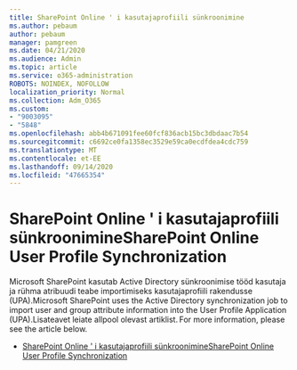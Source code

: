 ```yaml
---
title: SharePoint Online ' i kasutajaprofiili sünkroonimine
ms.author: pebaum
author: pebaum
manager: pamgreen
ms.date: 04/21/2020
ms.audience: Admin
ms.topic: article
ms.service: o365-administration
ROBOTS: NOINDEX, NOFOLLOW
localization_priority: Normal
ms.collection: Adm_O365
ms.custom:
- "9003095"
- "5848"
ms.openlocfilehash: abb4b671091fee60fcf836acb15bc3dbdaac7b54
ms.sourcegitcommit: c6692ce0fa1358ec3529e59ca0ecdfdea4cdc759
ms.translationtype: MT
ms.contentlocale: et-EE
ms.lasthandoff: 09/14/2020
ms.locfileid: "47665354"
---
```

# <a name="sharepoint-online-user-profile-synchronization"></a><span data-ttu-id="f30f3-102">SharePoint Online ' i kasutajaprofiili sünkroonimine</span><span class="sxs-lookup"><span data-stu-id="f30f3-102">SharePoint Online User Profile Synchronization</span></span>

<span data-ttu-id="f30f3-103">Microsoft SharePoint kasutab Active Directory sünkroonimise tööd kasutaja ja rühma atribuudi teabe importimiseks kasutajaprofiili rakendusse (UPA).</span><span class="sxs-lookup"><span data-stu-id="f30f3-103">Microsoft SharePoint uses the Active Directory synchronization job to import user and group attribute information into the User Profile Application (UPA).</span></span><span data-ttu-id="f30f3-104">Lisateavet leiate allpool olevast artiklist.</span><span class="sxs-lookup"><span data-stu-id="f30f3-104"> For more information, please see the article below.</span></span>

- [<span data-ttu-id="f30f3-105">SharePoint Online ' i kasutajaprofiili sünkroonimine</span><span class="sxs-lookup"><span data-stu-id="f30f3-105">SharePoint Online User Profile Synchronization</span></span>](https://docs.microsoft.com/sharepoint/user-profile-sync)
